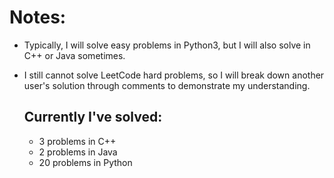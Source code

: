 # Notes: 
- Typically, I will solve easy problems in Python3, but I will also solve in C++ or Java sometimes. 
- I still cannot solve LeetCode hard problems, so I will break down another user's solution through comments to demonstrate my understanding.

  ## Currently I've solved:
  - 3 problems in C++
  - 2 problems in Java
  - 20 problems in Python
